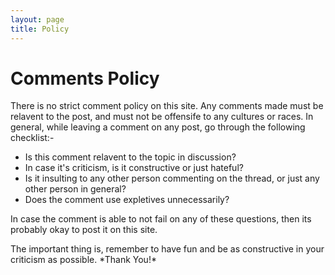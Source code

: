 ```yaml
---
layout: page
title: Policy
---
```


# Comments Policy
There is no strict comment policy on this site. Any comments made must be relavent to the post, and must not be offensife to any cultures or races.
In general, while leaving a comment on any post, go through the following checklist:-
  * Is this comment relavent to the topic in discussion?
  * In case it's criticism, is it constructive or just hateful?
  * Is it insulting to any other person commenting on the thread, or just any other person in general?
  * Does the comment use expletives unnecessarily?

In case the comment is able to not fail on any of these questions, then its probably okay to post it on this site.
<p class="message">
  The important thing is, remember to have fun and be as constructive in your criticism as possible. *Thank You!*
</p>

